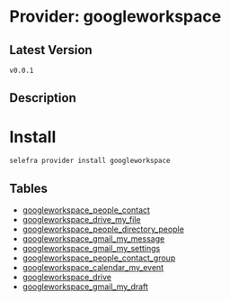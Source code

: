 # Provider: googleworkspace

## Latest Version 

```
v0.0.1
```
## Description 


# Install 

```
selefra provider install googleworkspace
```


## Tables 

- [googleworkspace_people_contact](googleworkspace_people_contact.md)
- [googleworkspace_drive_my_file](googleworkspace_drive_my_file.md)
- [googleworkspace_people_directory_people](googleworkspace_people_directory_people.md)
- [googleworkspace_gmail_my_message](googleworkspace_gmail_my_message.md)
- [googleworkspace_gmail_my_settings](googleworkspace_gmail_my_settings.md)
- [googleworkspace_people_contact_group](googleworkspace_people_contact_group.md)
- [googleworkspace_calendar_my_event](googleworkspace_calendar_my_event.md)
- [googleworkspace_drive](googleworkspace_drive.md)
- [googleworkspace_gmail_my_draft](googleworkspace_gmail_my_draft.md)


